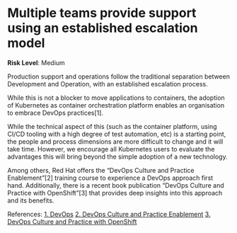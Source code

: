 # Multiple teams provide support using an established escalation model

**Risk Level**: Medium

Production support and operations follow the traditional separation between
Development and Operation, with an established escalation process.

While this is not a blocker to move applications to containers, the adoption of
Kubernetes as container orchestration platform enables an organisation to
embrace DevOps practices[1].

While the technical aspect of this (such as the container platform, using CI/CD
tooling with a high degree of test automation, etc) is a starting point, the people
and process dimensions are more difficult to change and it will take time. However,
we encourage all Kubernetes users to evaluate the advantages this will bring beyond
the simple adoption of a new technology.

Among others, Red Hat offers the “DevOps Culture and Practice Enablement”[2]
training course to experience a DevOps approach first hand. Additionally, there
is a recent book publication “DevOps Culture and Practice with OpenShift”[3]
that provides deep insights into this approach and its benefits.

References:
[1. DevOps](https://developers.redhat.com/topics/devops)
[2. DevOps Culture and Practice Enablement](https://www.redhat.com/en/services/training/do500-devops-culture-and-practice-enablement)
[3. DevOps Culture and Practice with OpenShift](https://www.packtpub.com/product/devops-culture-and-practice-with-openshift/9781800202368)
